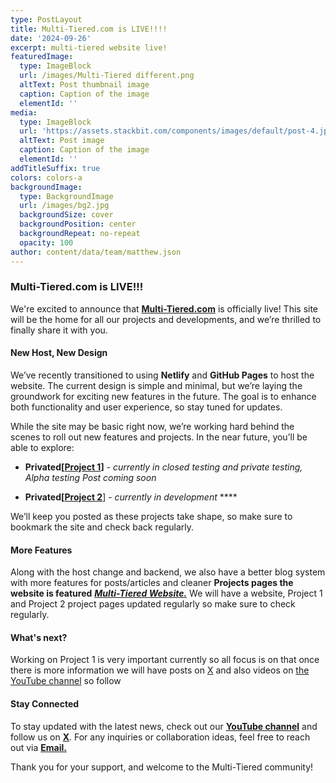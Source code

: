```yaml
---
type: PostLayout
title: Multi-Tiered.com is LIVE!!!!
date: '2024-09-26'
excerpt: multi-tiered website live!
featuredImage:
  type: ImageBlock
  url: /images/Multi-Tiered different.png
  altText: Post thumbnail image
  caption: Caption of the image
  elementId: ''
media:
  type: ImageBlock
  url: 'https://assets.stackbit.com/components/images/default/post-4.jpeg'
  altText: Post image
  caption: Caption of the image
  elementId: ''
addTitleSuffix: true
colors: colors-a
backgroundImage:
  type: BackgroundImage
  url: /images/bg2.jpg
  backgroundSize: cover
  backgroundPosition: center
  backgroundRepeat: no-repeat
  opacity: 100
author: content/data/team/matthew.json
---
```

### **Multi-Tiered.com is LIVE!!!**

We're excited to announce that [**Multi-Tiered.com**](Multi-Tiered.com) is officially live! This site will be the home for all our projects and developments, and we’re thrilled to finally share it with you.

#### New Host, New Design

We’ve recently transitioned to using **Netlify** and **GitHub Pages** to host the website. The current design is simple and minimal, but we’re laying the groundwork for exciting new features in the future. The goal is to enhance both functionality and user experience, so stay tuned for updates.

While the site may be basic right now, we’re working hard behind the scenes to roll out new features and projects. In the near future, you’ll be able to explore:

*   **Privated\[**[**Project 1**](https://multi-tiered.com/projects/project-two/)**]** *- currently in closed testing and private testing, Alpha testing Post coming soon*

*   **Privated\[**[**Project 2**](https://multi-tiered.com/projects/project-three/)] - *currently in development* ****


We’ll keep you posted as these projects take shape, so make sure to bookmark the site and check back regularly.

#### **More Features**

Along with the host change and backend, we also have a better blog system with more features for posts/articles and cleaner **Projects pages the website is featured** [***Multi-Tiered Website.***](https://multi-tiered.com/projects/project-one/) We will have a website, Project 1 and Project 2 project pages updated regularly so make sure to check regularly.

#### **What's next?** 

Working on Project 1 is very important currently so all focus is on that once there is more information we will have posts on [X](https://x.com/multi_tiered) and also videos on [the YouTube channel](https://www.youtube.com/@Multi-Tiered) so follow

#### Stay Connected

To stay updated with the latest news, check out our [**YouTube channel**](https://www.youtube.com/@Multi-Tiered) and follow us on [**X**](https://x.com/multi_tiered). For any inquiries or collaboration ideas, feel free to reach out via [**Email.**](multi-tiered@protonmail.com)

Thank you for your support, and welcome to the Multi-Tiered community!
